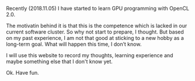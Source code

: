 Recently (2018.11.05) I have started to learn GPU programming with OpenCL 2.0. 

The motivatin behind it is that this is the competence which is lacked in our current software cluster. So why not start to prepare, I thought. But based on my past experience, I am not that good at sticking to a new hobby as a long-term goal. What will happen this time, I don’t know. 

I will use this website to record my thoughts, learning experience and maybe something else that I don't know yet.

Ok. Have fun.
